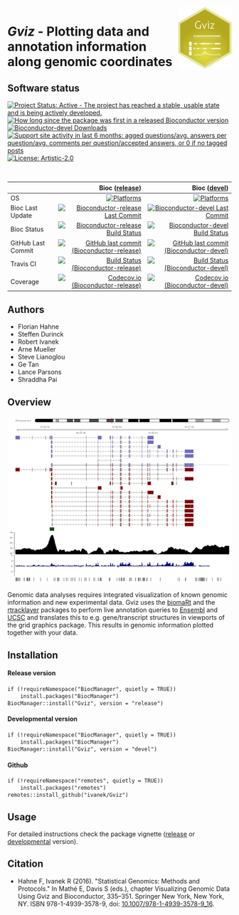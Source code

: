 <img src="vignettes/Gviz-logo.png" align="right" alt="" width="120" />

# _Gviz_ - Plotting data and annotation information along genomic coordinates

## Software status

<!-- badges: start -->
[![Project Status: Active - The project has reached a stable, usable state and is being actively developed.](http://www.repostatus.org/badges/latest/active.svg)](http://www.repostatus.org/#active)
[![How long since the package was first in a released Bioconductor version](https://bioconductor.org/shields/years-in-bioc/Gviz.svg)](https://bioconductor.org/packages/Gviz) 
[![Bioconductor-devel Downloads](https://bioconductor.org/shields/downloads/devel/Gviz.svg)](https://bioconductor.org/packages/stats/bioc/Gviz/)
[![Support site activity in last 6 months: agged questions/avg. answers per question/avg. comments per question/accepted answers, or 0 if no tagged posts](https://bioconductor.org/shields/posts/Gviz.svg)](https://support.bioconductor.org/t/gviz/)
[![License: Artistic-2.0](https://img.shields.io/badge/License-Artistic%202.0-0298c3.svg)](https://opensource.org/licenses/Artistic-2.0)
<!-- badges: end -->

&nbsp;

|                     | Bioc ([release](https://bioconductor.org/packages/release/bioc/html/Gviz.html)) | Bioc ([devel](https://bioconductor.org/packages/devel/bioc/html/Gviz.html)) |
|:--------------------|----------------------------------------------------------------------------:|--------------------------------------------------------------------------------:|
| OS                  | [![Platforms](https://bioconductor.org/shields/availability/release/Gviz.svg)](https://bioconductor.org/checkResults/release/bioc-LATEST/Gviz/) | [![Platforms](https://bioconductor.org/shields/availability/devel/Gviz.svg)](https://bioconductor.org/checkResults/devel/bioc-LATEST/Gviz/) |
| Bioc Last Update    | [![Bioconductor-release Last Commit](https://bioconductor.org/shields/lastcommit/release/bioc/Gviz.svg)](https://bioconductor.org/checkResults/release/bioc-LATEST/Gviz/) | [![Bioconductor-devel Last Commit](https://bioconductor.org/shields/lastcommit/devel/bioc/Gviz.svg)](https://bioconductor.org/checkResults/devel/bioc-LATEST/Gviz/) |
| Bioc Status         | [![Bioconductor-release Build Status](https://bioconductor.org/shields/build/release/bioc/Gviz.svg)](https://bioconductor.org/checkResults/release/bioc-LATEST/Gviz) | [![Bioconductor-devel Build Status](https://bioconductor.org/shields/build/devel/bioc/Gviz.svg)](https://bioconductor.org/checkResults/devel/bioc-LATEST/Gviz) |
| GitHub Last Commit  | [![GitHub last commit (Bioconductor-release)](https://img.shields.io/github/last-commit/ivanek/Gviz/RELEASE_3_10)](https://github.com/ivanek/Gviz/tree/RELEASE_3_10) | [![GitHub last commit (Bioconductor-devel)](https://img.shields.io/github/last-commit/ivanek/Gviz/master)](https://github.com/ivanek/Gviz/tree/master/) |
| Travis CI           | [![Build Status  (Bioconductor-release)](https://travis-ci.org/ivanek/Gviz.svg?branch=RELEASE_3_10)](https://travis-ci.org/ivanek/Gviz/branches) | [![Build Status (Bioconductor-devel)](https://travis-ci.org/ivanek/Gviz.svg?branch=master)](https://travis-ci.org/ivanek/Gviz) |
| Coverage            | [![Codecov.io (Bioconductor-release)](https://codecov.io/github/ivanek/Gviz/coverage.svg?branch=RELEASE_3_10)](https://codecov.io/github/ivanek/Gviz) | [![Codecov.io (Bioconductor-devel)](https://codecov.io/github/ivanek/Gviz/coverage.svg?branch=master)](https://codecov.io/github/ivanek/Gviz) |

## Authors

- Florian Hahne
- Steffen Durinck
- Robert Ivanek
- Arne Mueller
- Steve Lianoglou
- Ge Tan 
- Lance Parsons
- Shraddha Pai

## Overview

![Gviz UCSC like screenshot](vignettes/Gviz-example.png)

Genomic data analyses requires integrated visualization of known genomic information and new experimental data. Gviz uses the [biomaRt](https://bioconductor.org/packages/biomaRt/) and the [rtracklayer](https://bioconductor.org/packages/rtracklayer/) packages to perform live annotation queries to [Ensembl](https://www.ensembl.org/) and [UCSC](https://genome.ucsc.edu) and translates this to e.g. gene/transcript structures in viewports of the grid graphics package. This results in genomic information plotted together with your data.

## Installation

#### Release version

```
if (!requireNamespace("BiocManager", quietly = TRUE))
    install.packages("BiocManager")
BiocManager::install("Gviz", version = "release")
```

#### Developmental version

```
if (!requireNamespace("BiocManager", quietly = TRUE))
    install.packages("BiocManager")
BiocManager::install("Gviz", version = "devel")
```

#### Github

```
if (!requireNamespace("remotes", quietly = TRUE))
    install.packages("remotes")
remotes::install_github("ivanek/Gviz")
```
## Usage

For detailed instructions check the package vignette 
([release](https://bioconductor.org/packages/release/bioc/vignettes/Gviz/inst/doc/Gviz.html) 
or 
[developmental](https://bioconductor.org/packages/devel/bioc/vignettes/Gviz/inst/doc/Gviz.html) 
version).

## Citation 

- Hahne F, Ivanek R (2016). "Statistical Genomics: Methods and Protocols." In Mathé E, Davis S (eds.), chapter Visualizing Genomic Data Using Gviz and Bioconductor, 335–351. Springer New York, New York, NY. ISBN 978-1-4939-3578-9, doi: [10.1007/978-1-4939-3578-9_16](https://dx.doi.org/10.1007/978-1-4939-3578-9_16).
